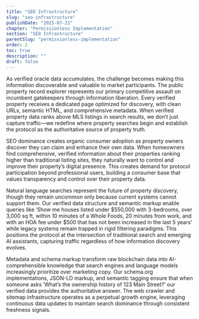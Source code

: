 ```yaml
---
title: "SEO Infrastructure"
slug: "seo-infrastructure"
publishDate: "2025-07-21"
chapter: "Permissionless Implementation"
section: "SEO Infrastructure"
parentSlug: "permissionless-implementation"
order: 2
toc: true
description: ""
draft: false
---
```


As verified oracle data accumulates, the challenge becomes making this information discoverable and valuable to market participants. The public property record explorer represents our primary competitive assault on incumbent gatekeepers through information liberation. Every verified property receives a dedicated page optimized for discovery, with clean URLs, semantic HTML, and comprehensive metadata. When verified property data ranks above MLS listings in search results, we don’t just capture traffic—we redefine where property searches begin and establish the protocol as the authoritative source of property truth.

SEO dominance creates organic consumer adoption as property owners discover they can claim and enhance their own data. When homeowners find comprehensive, verified information about their properties ranking higher than traditional listing sites, they naturally want to control and improve their property’s digital presence. This creates demand for protocol participation beyond professional users, building a consumer base that values transparency and control over their property data.

Natural language searches represent the future of property discovery, though they remain uncommon only because current systems cannot support them. Our verified data structure and semantic markup enable queries like ’Show me houses listed under \$550,000 with 3-bedrooms, over 3,000 sq ft, within 10 minutes of a Whole Foods, 20 minutes from work, and with an HOA fee under \$500 that has not been increased in the last 5 years’ while legacy systems remain trapped in rigid filtering paradigms. This positions the protocol at the intersection of traditional search and emerging AI assistants, capturing traffic regardless of how information discovery evolves.

Metadata and schema markup transform raw blockchain data into AI-comprehensible knowledge that search engines and language models increasingly prioritize over marketing copy. Our schema.org implementations, JSON-LD markup, and semantic tagging ensure that when someone asks ’What’s the ownership history of 123 Main Street?’ our verified data provides the authoritative answer. The web crawler and sitemap infrastructure operates as a perpetual growth engine, leveraging continuous data updates to maintain search dominance through consistent freshness signals.
